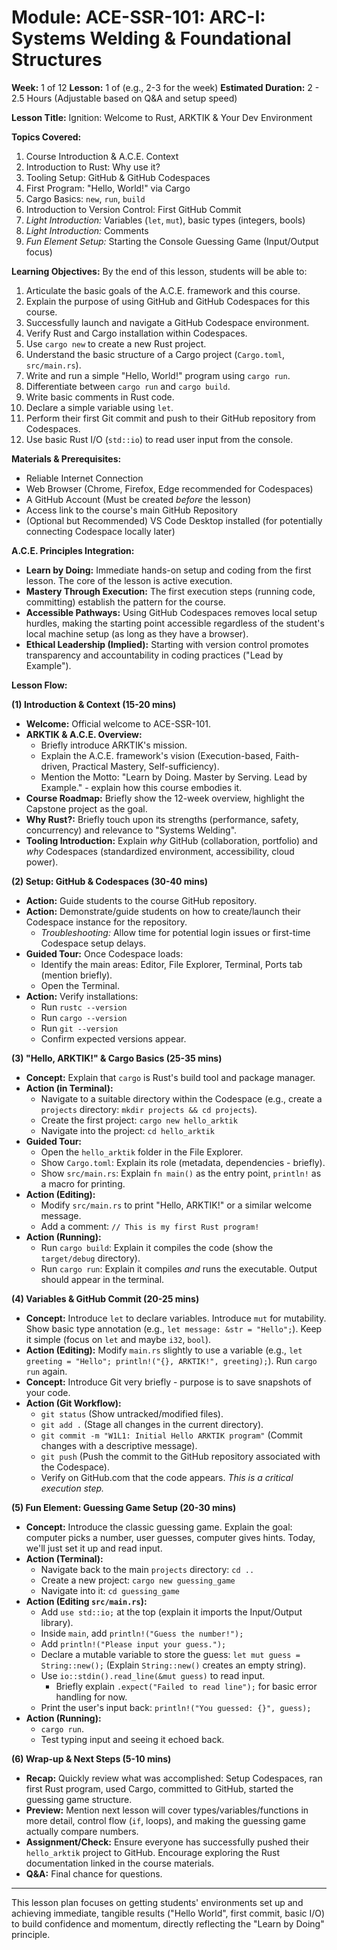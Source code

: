 # **Module:** ACE-SSR-101: ARC-I: Systems Welding & Foundational Structures
**Week:** 1 of 12
**Lesson:** 1 of (e.g., 2-3 for the week)
**Estimated Duration:** 2 - 2.5 Hours (Adjustable based on Q&A and setup speed)

**Lesson Title:** Ignition: Welcome to Rust, ARKTIK & Your Dev Environment

**Topics Covered:**

1.  Course Introduction & A.C.E. Context
2.  Introduction to Rust: Why use it?
3.  Tooling Setup: GitHub & GitHub Codespaces
4.  First Program: "Hello, World!" via Cargo
5.  Cargo Basics: `new`, `run`, `build`
6.  Introduction to Version Control: First GitHub Commit
7.  *Light Introduction:* Variables (`let`, `mut`), basic types (integers, bools)
8.  *Light Introduction:* Comments
9.  *Fun Element Setup:* Starting the Console Guessing Game (Input/Output focus)

**Learning Objectives:** By the end of this lesson, students will be able to:

1.  Articulate the basic goals of the A.C.E. framework and this course.
2.  Explain the purpose of using GitHub and GitHub Codespaces for this course.
3.  Successfully launch and navigate a GitHub Codespace environment.
4.  Verify Rust and Cargo installation within Codespaces.
5.  Use `cargo new` to create a new Rust project.
6.  Understand the basic structure of a Cargo project (`Cargo.toml`, `src/main.rs`).
7.  Write and run a simple "Hello, World!" program using `cargo run`.
8.  Differentiate between `cargo run` and `cargo build`.
9.  Write basic comments in Rust code.
10. Declare a simple variable using `let`.
11. Perform their first Git commit and push to their GitHub repository from Codespaces.
12. Use basic Rust I/O (`std::io`) to read user input from the console.

**Materials & Prerequisites:**

*   Reliable Internet Connection
*   Web Browser (Chrome, Firefox, Edge recommended for Codespaces)
*   A GitHub Account (Must be created *before* the lesson)
*   Access link to the course's main GitHub Repository
*   (Optional but Recommended) VS Code Desktop installed (for potentially connecting Codespace locally later)

**A.C.E. Principles Integration:**

*   **Learn by Doing:** Immediate hands-on setup and coding from the first lesson. The core of the lesson is active execution.
*   **Mastery Through Execution:** The first execution steps (running code, committing) establish the pattern for the course.
*   **Accessible Pathways:** Using GitHub Codespaces removes local setup hurdles, making the starting point accessible regardless of the student's local machine setup (as long as they have a browser).
*   **Ethical Leadership (Implied):** Starting with version control promotes transparency and accountability in coding practices ("Lead by Example").

**Lesson Flow:**

**(1) Introduction & Context (15-20 mins)**

*   **Welcome:** Official welcome to ACE-SSR-101.
*   **ARKTIK & A.C.E. Overview:**
    *   Briefly introduce ARKTIK's mission.
    *   Explain the A.C.E. framework's vision (Execution-based, Faith-driven, Practical Mastery, Self-sufficiency).
    *   Mention the Motto: "Learn by Doing. Master by Serving. Lead by Example." - explain how this course embodies it.
*   **Course Roadmap:** Briefly show the 12-week overview, highlight the Capstone project as the goal.
*   **Why Rust?:** Briefly touch upon its strengths (performance, safety, concurrency) and relevance to "Systems Welding".
*   **Tooling Introduction:** Explain *why* GitHub (collaboration, portfolio) and *why* Codespaces (standardized environment, accessibility, cloud power).

**(2) Setup: GitHub & Codespaces (30-40 mins)**

*   **Action:** Guide students to the course GitHub repository.
*   **Action:** Demonstrate/guide students on how to create/launch their Codespace instance for the repository.
    *   *Troubleshooting:* Allow time for potential login issues or first-time Codespace setup delays.
*   **Guided Tour:** Once Codespace loads:
    *   Identify the main areas: Editor, File Explorer, Terminal, Ports tab (mention briefly).
    *   Open the Terminal.
*   **Action:** Verify installations:
    *   Run `rustc --version`
    *   Run `cargo --version`
    *   Run `git --version`
    *   Confirm expected versions appear.

**(3) "Hello, ARKTIK!" & Cargo Basics (25-35 mins)**

*   **Concept:** Explain that `cargo` is Rust's build tool and package manager.
*   **Action (in Terminal):**
    *   Navigate to a suitable directory within the Codespace (e.g., create a `projects` directory: `mkdir projects && cd projects`).
    *   Create the first project: `cargo new hello_arktik`
    *   Navigate into the project: `cd hello_arktik`
*   **Guided Tour:**
    *   Open the `hello_arktik` folder in the File Explorer.
    *   Show `Cargo.toml`: Explain its role (metadata, dependencies - briefly).
    *   Show `src/main.rs`: Explain `fn main()` as the entry point, `println!` as a macro for printing.
*   **Action (Editing):**
    *   Modify `src/main.rs` to print "Hello, ARKTIK!" or a similar welcome message.
    *   Add a comment: `// This is my first Rust program!`
*   **Action (Running):**
    *   Run `cargo build`: Explain it compiles the code (show the `target/debug` directory).
    *   Run `cargo run`: Explain it compiles *and* runs the executable. Output should appear in the terminal.

**(4) Variables & GitHub Commit (20-25 mins)**

*   **Concept:** Introduce `let` to declare variables. Introduce `mut` for mutability. Show basic type annotation (e.g., `let message: &str = "Hello";`). Keep it simple (focus on `let` and maybe `i32`, `bool`).
*   **Action (Editing):** Modify `main.rs` slightly to use a variable (e.g., `let greeting = "Hello"; println!("{}, ARKTIK!", greeting);`). Run `cargo run` again.
*   **Concept:** Introduce Git very briefly - purpose is to save snapshots of your code.
*   **Action (Git Workflow):**
    *   `git status` (Show untracked/modified files).
    *   `git add .` (Stage all changes in the current directory).
    *   `git commit -m "W1L1: Initial Hello ARKTIK program"` (Commit changes with a descriptive message).
    *   `git push` (Push the commit to the GitHub repository associated with the Codespace).
    *   Verify on GitHub.com that the code appears. *This is a critical execution step.*

**(5) Fun Element: Guessing Game Setup (20-30 mins)**

*   **Concept:** Introduce the classic guessing game. Explain the goal: computer picks a number, user guesses, computer gives hints. Today, we'll just set it up and read input.
*   **Action (Terminal):**
    *   Navigate back to the main `projects` directory: `cd ..`
    *   Create a new project: `cargo new guessing_game`
    *   Navigate into it: `cd guessing_game`
*   **Action (Editing `src/main.rs`):**
    *   Add `use std::io;` at the top (explain it imports the Input/Output library).
    *   Inside `main`, add `println!("Guess the number!");`
    *   Add `println!("Please input your guess.");`
    *   Declare a mutable variable to store the guess: `let mut guess = String::new();` (Explain `String::new()` creates an empty string).
    *   Use `io::stdin().read_line(&mut guess)` to read input.
        *   Briefly explain `.expect("Failed to read line");` for basic error handling for now.
    *   Print the user's input back: `println!("You guessed: {}", guess);`
*   **Action (Running):**
    *   `cargo run`.
    *   Test typing input and seeing it echoed back.

**(6) Wrap-up & Next Steps (5-10 mins)**

*   **Recap:** Quickly review what was accomplished: Setup Codespaces, ran first Rust program, used Cargo, committed to GitHub, started the guessing game structure.
*   **Preview:** Mention next lesson will cover types/variables/functions in more detail, control flow (`if`, loops), and making the guessing game actually compare numbers.
*   **Assignment/Check:** Ensure everyone has successfully pushed their `hello_arktik` project to GitHub. Encourage exploring the Rust documentation linked in the course materials.
*   **Q&A:** Final chance for questions.

---

This lesson plan focuses on getting students' environments set up and achieving immediate, tangible results ("Hello World", first commit, basic I/O) to build confidence and momentum, directly reflecting the "Learn by Doing" principle.
